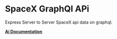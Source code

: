 # SpaceX GraphQl APi

Express Server to Server SpaceX api data on graphql.



**[Ai Documentation](https://www.postman.com/arlemii/workspace/test-if-it-works/documentation/467259-d0dfdb88-8094-465e-a0c6-38077d5ebfd9)**